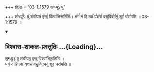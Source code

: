 +++
title = "03-1_1579 शग्ध्यूऽ षु"

+++
श꣣ग्ध्यू꣢꣣ऽ. षु꣡ श꣢चीपत꣣ इ꣢न्द्र꣣ वि꣡श्वा꣢भिरू꣣ति꣡भिः꣢। भ꣢गं꣣ न꣡ हि त्वा꣢꣯ य꣣श꣡सं꣢ वसु꣣वि꣢द꣣म꣡नु꣢ शूर꣣ च꣡रा꣢मसि ॥ 03-1:1579 ॥

<div class="js_include" newlevelforh1="2" title="विश्वास-शाकल-प्रस्तुतिः" unfilled url="/vedAH_Rk/shAkalam/saMhitA/vishvAsa-prastutiH/08/061/05_shagdhyU3_Shu.md">
<details open><summary><h2>विश्वास-शाकल-प्रस्तुतिः ...{Loading}...</h2></summary>


श॒ग्ध्यू॒३॒॑ षु श॑चीपत॒ इन्द्र॒ विश्वा॑भिरू॒तिभिः॑ ।  
भगं॒ न हि त्वा॑ य॒शसं॑ वसु॒विद॒मनु॑ शूर॒ चरा॑मसि ॥

</details>
</div>